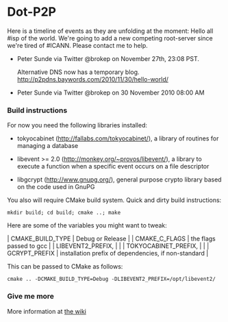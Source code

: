 # Dot-P2P
Here is a timeline of events as they are unfolding at the moment:
    Hello all #isp of the world. We're going to add a new competing root-server since we're 
    tired of #ICANN. Please contact me to help. 

- Peter Sunde via Twitter @brokep on November 27th, 23:08 PST.

    Alternative DNS now has a temporary blog.
    http://p2pdns.baywords.com/2010/11/30/hello-world/

- Peter Sunde via Twitter @brokep on 30 November 2010 08:00 AM

### Build instructions

For now you need the following libraries installed:

- tokyocabinet (http://fallabs.com/tokyocabinet/), a library of routines for managing a database

- libevent >= 2.0 (http://monkey.org/~provos/libevent/), a library to execute a function when a specific event occurs on a file descriptor

- libgcrypt (http://www.gnupg.org/), general purpose crypto library based on the code used in GnuPG

You also will require CMake build system. Quick and dirty build instructions:

    mkdir build; cd build; cmake ..; make

Here are some of the variables you might want to tweak:

| CMAKE_BUILD_TYPE     | Debug or Release                                     |
| CMAKE_C_FLAGS        | the flags passed to gcc                              |
| LIBEVENT2_PREFIX,    |                                                      |
| TOKYOCABINET_PREFIX, |                                                      |
| GCRYPT_PREFIX        | installation prefix of dependencies, if non-standard |

This can be passed to CMake as follows:

    cmake .. -DCMAKE_BUILD_TYPE=Debug -DLIBEVENT2_PREFIX=/opt/libevent2/

### Give me more
More information at [the wiki](http://dot-p2p.org/index.php?title=Main_Page)
